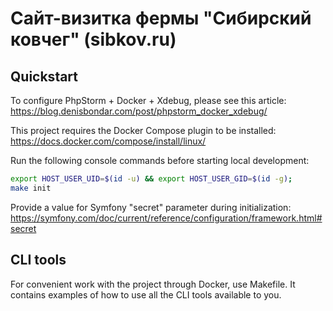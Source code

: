 
# Сайт-визитка фермы "Сибирский ковчег" (sibkov.ru)

Quickstart
----------

To configure PhpStorm + Docker + Xdebug, please see this article: <https://blog.denisbondar.com/post/phpstorm_docker_xdebug/>

This project requires the Docker Compose plugin to be installed: <https://docs.docker.com/compose/install/linux/>

Run the following console commands before starting local development:
```bash
export HOST_USER_UID=$(id -u) && export HOST_USER_GID=$(id -g);
make init
```
Provide a value for Symfony "secret" parameter during initialization: <https://symfony.com/doc/current/reference/configuration/framework.html#secret>

CLI tools
---------

For convenient work with the project through Docker, use Makefile. It contains examples of how to use all the CLI tools available to you.
